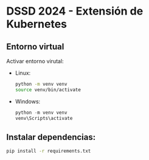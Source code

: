 # DSSD 2024 - Extensión de Kubernetes

## Entorno virtual

Activar entorno virutal:
- Linux:
    ```bash
    python -m venv venv
    source venv/bin/activate
    ```
- Windows:
    ```powershell
    python -m venv venv
    venv\Scripts\activate
    ```

## Instalar dependencias:
```bash
pip install -r requirements.txt
```
